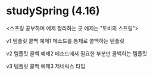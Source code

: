 # studySpring (4.16)

<스프링 공부하며 예제 정리하는 곳 예제는 "토비의 스프링">

v1
템플릿 콜백 예제1
메소드를 통체로 콜백하는 템플릿

v2
템플릿 콜백 예제2
메소드에서 필요한 부분만 콜백하는 템플릿

v3
템플릿 콜백 예제3
제네릭스 타입

